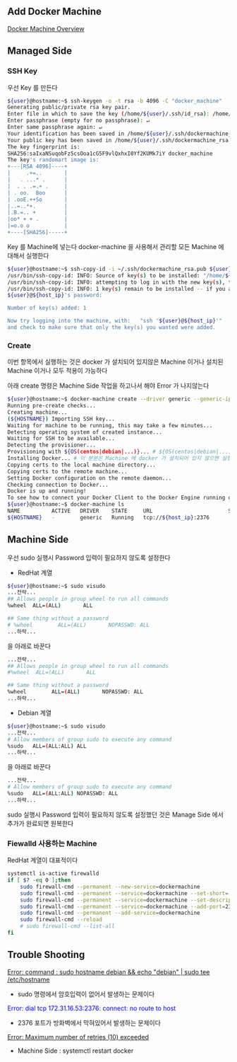 
## Add Docker Machine

[Docker Machine Overview](https://docs.docker.com/machine/)

## Managed Side

### SSH Key

우선 Key 를 만든다

```sh
${user}@hostname:~$ ssh-keygen -o -t rsa -b 4096 -C "docker_machine"
Generating public/private rsa key pair.
Enter file in which to save the key (/home/${user}/.ssh/id_rsa): /home/${user}/.ssh/dockermachine_rsa
Enter passphrase (empty for no passphrase): ↵
Enter same passphrase again: ↵
Your identification has been saved in /home/${user}/.ssh/dockermachine_rsa.
Your public key has been saved in /home/${user}/.ssh/dockermachine_rsa.pub.
The key fingerprint is:
SHA256:saIxaNSuqobFz5csOoa1cG5F9vlQxhxI0Yf2KUMk7iY docker_machine
The key's randomart image is:
+---[RSA 4096]----+
|     .+=..       |
|   . ...* .      |
|  . . .=.+ .     |
| . oo.  Boo      |
| .ooE.++So       |
|..=..*+.         |
|.B.=.. +         |
|oo* + + .        |
|=o.o o           |
+----[SHA256]-----+
```

Key 를 Machine에 넣는다
docker-machine 을 사용해서 관리할 모든 Machine 에 대해서 실행한다

```sh
${user}@hostname:~$ ssh-copy-id -i ~/.ssh/dockermachine_rsa.pub ${user}@${host_ip}
/usr/bin/ssh-copy-id: INFO: Source of key(s) to be installed: "/home/${user}/.ssh/swarmdebian_rsa.pub"
/usr/bin/ssh-copy-id: INFO: attempting to log in with the new key(s), to filter out any that are already installed
/usr/bin/ssh-copy-id: INFO: 1 key(s) remain to be installed -- if you are prompted now it is to install the new keys
${user}@${host_ip}'s password:

Number of key(s) added: 1

Now try logging into the machine, with:   "ssh '${user}@${host_ip}'"
and check to make sure that only the key(s) you wanted were added.

```

### Create

이번 항목에서 실행하는 것은 docker 가 설치되어 있지않은 Machine 이거나 설치된 Machine 이거나 모두 적용이 가능하다

아래 create 명령은 Machine Side 작업을 하고나서 해야 Error 가 나지않는다

```sh
${user}@hostname:~$ docker-machine create --driver generic --generic-ip-address=${host_ip} --generic-ssh-key ~/.ssh/dockermachine_rsa --generic-ssh-user ${user} ${HOSTNAME}
Running pre-create checks...
Creating machine...
(${HOSTNAME}) Importing SSH key...
Waiting for machine to be running, this may take a few minutes...
Detecting operating system of created instance...
Waiting for SSH to be available...
Detecting the provisioner...
Provisioning with ${OS(centos|debian|...)}... # ${OS(centos|debian|...)} 부분은 Machine 에 맞는 것이 출력된다
Installing Docker... # 이 분분은 Machine 에 docker 가 설치되어 있지 않으면 실행된다
Copying certs to the local machine directory...
Copying certs to the remote machine...
Setting Docker configuration on the remote daemon...
Checking connection to Docker...
Docker is up and running!
To see how to connect your Docker Client to the Docker Engine running on this virtual machine, run: docker-machine env ${HOSTNAME}
${user}@hostname:~$ docker-machine ls
NAME          ACTIVE   DRIVER    STATE     URL                        SWARM   DOCKER     ERRORS
${HOSTNAME}   -        generic   Running   tcp://${host_ip}:2376              v20.10.5
```

## Machine Side

우선 sudo 실행시 Password 입력이 필요하지 않도록 설정한다

 * RedHat 계열

```sh
${user}@hostname:~$ sudo visudo
...전략...
## Allows people in group wheel to run all commands
%wheel  ALL=(ALL)       ALL

## Same thing without a password
# %wheel        ALL=(ALL)       NOPASSWD: ALL
...하략...
```

을 아래로 바꾼다

```sh
...전략...
## Allows people in group wheel to run all commands
#%wheel  ALL=(ALL)       ALL

## Same thing without a password
%wheel        ALL=(ALL)       NOPASSWD: ALL
...하략...
```

 * Debian 계열

```sh
${user}@hostname:~$ sudo visudo
...전략...
# Allow members of group sudo to execute any command
%sudo   ALL=(ALL:ALL) ALL
...하략...
```

을 아래로 바꾼다

```sh
...전략...
# Allow members of group sudo to execute any command
%sudo   ALL=(ALL:ALL) NOPASSWD: ALL
...하략...
```

sudo 실행시 Password 입력이 필요하지 않도록 설정했던 것은 Manage Side 에서 추가가 완료되면 원복한다

### Fiewalld 사용하는 Machine

RedHat 계열이 대표적이다

```sh
systemctl is-active firewalld
if [ $? -eq 0 ];then
	sudo firewall-cmd --permanent --new-service=dockermachine
	sudo firewall-cmd --permanent --service=dockermachine --set-short='Docker Machine'
	sudo firewall-cmd --permanent --service=dockermachine --set-description='The Docker Machine Management Port.'
	sudo firewall-cmd --permanent --service=dockermachine --add-port=2376/tcp
	sudo firewall-cmd --permanent --add-service=dockermachine
	sudo firewall-cmd --reload
	# sudo firewall-cmd --list-all
fi
```

## Trouble Shooting

[Error: command : sudo hostname debian && echo "debian" | sudo tee /etc/hostname](https://www.techiediaries.com/ubuntu/sudo-without-password-ubuntu-20-04/)
  * sudo 명령에서 암호입력이 없어서 발생하는 문제이다

<span style="color:blue">Error: dial tcp 172.31.16.53:2376: connect: no route to host</span>
  * 2376 포트가 방화벽에서 막혀있어서 발생하는 문제이다

[Error: Maximum number of retries (10) exceeded](https://github.com/docker/machine/issues/4858)
  * Machine Side : systemctl restart docker

